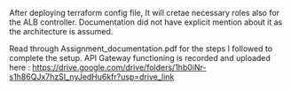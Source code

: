 After deploying terraform config file, It will cretae necessary roles also for the ALB controller. Documentation did not have explicit mention about it as the architecture is assumed. 

Read through Assignment_documentation.pdf for the steps I followed to complete the setup. 
API Gateway functioning is recorded and uploaded here : https://drive.google.com/drive/folders/1hb0iNr-s1h86QJx7hzSI_nyJedHu6kfr?usp=drive_link
